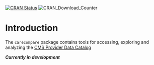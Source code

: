 
<!-- README.md is generated from README.Rmd. Please edit that file -->
<!-- badges: start -->

[![CRAN
Status](https://www.r-pkg.org/badges/version/carecompare)](https://cran.r-project.org/package=carecompare)
![CRAN\_Download\_Counter](http://cranlogs.r-pkg.org/badges/grand-total/carecompare)
<!-- badges: end -->

# Introduction

The `carecompare` package contains tools for accessing, exploring and
analyzing the [CMS Provider Data
Catalog](https://data.cms.gov/provider-data/)

***Currently in development***
